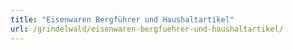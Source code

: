 ```yaml
---
title: "Eisenwaren Bergführer und Haushaltartikel"
url: /grindelwald/eisenwaren-bergfuehrer-und-haushaltartikel/
---
```

